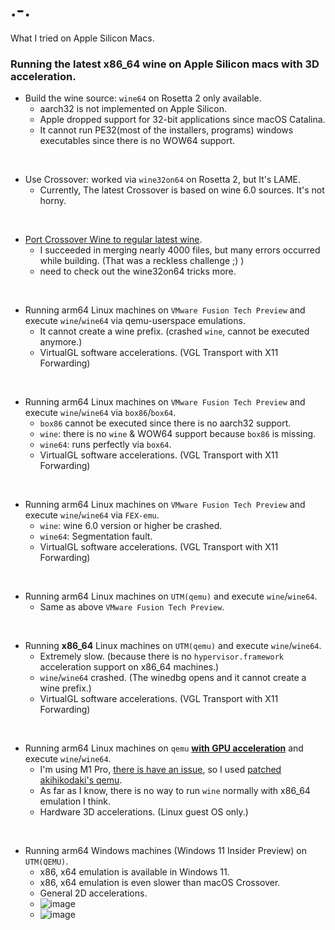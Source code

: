 # .-.
What I tried on Apple Silicon Macs.

### Running the latest x86_64 wine on Apple Silicon macs with 3D acceleration.

* Build the wine source: `wine64` on Rosetta 2 only available.
  - aarch32 is not implemented on Apple Silicon.
  - Apple dropped support for 32-bit applications since macOS Catalina.
  - It cannot run PE32(most of the installers, programs) windows executables since there is no WOW64 support.
<br>

* Use Crossover: worked via `wine32on64` on Rosetta 2, but It's LAME.
  - Currently, The latest Crossover is based on wine 6.0 sources. It's not horny.
<br>

* [Port Crossover Wine to regular latest wine](https://github.com/CalicoCheese/wine-cx-port).
  - I succeeded in merging nearly 4000 files, but many errors occurred while building. (That was a reckless challenge ;) )
  - need to check out the wine32on64 tricks more.
<br>

* Running arm64 Linux machines on `VMware Fusion Tech Preview` and execute `wine`/`wine64` via qemu-userspace emulations.
  - It cannot create a wine prefix. (crashed `wine`, cannot be executed anymore.)
  - VirtualGL software accelerations. (VGL Transport with X11 Forwarding)
<br>

* Running arm64 Linux machines on `VMware Fusion Tech Preview` and execute `wine`/`wine64` via `box86`/`box64`.
  - `box86` cannot be executed since there is no aarch32 support.
  - `wine`: there is no `wine` & WOW64 support because `box86` is missing.
  - `wine64`: runs perfectly via `box64`.
  - VirtualGL software accelerations. (VGL Transport with X11 Forwarding)
<br>

* Running arm64 Linux machines on `VMware Fusion Tech Preview` and execute `wine`/`wine64` via `FEX-emu`.
  - `wine`: wine 6.0 version or higher be crashed.
  - `wine64`: Segmentation fault.
  - VirtualGL software accelerations. (VGL Transport with X11 Forwarding)
<br>

* Running arm64 Linux machines on `UTM(qemu)` and execute `wine`/`wine64`.
   - Same as above `VMware Fusion Tech Preview`.
<br>

* Running **x86_64** Linux machines on `UTM(qemu)` and execute `wine`/`wine64`.
   - Extremely slow. (because there is no `hypervisor.framework` acceleration support on x86_64 machines.)
   - `wine`/`wine64` crashed. (The winedbg opens and it cannot create a wine prefix.)
   - VirtualGL software accelerations. (VGL Transport with X11 Forwarding)
<br>

* Running arm64 Linux machines on `qemu` [**with GPU acceleration**](https://gist.github.com/akihikodaki/87df4149e7ca87f18dc56807ec5a1bc5) and execute `wine`/`wine64`.
   - I'm using M1 Pro, [there is have an issue](https://gist.github.com/akihikodaki/87df4149e7ca87f18dc56807ec5a1bc5?permalink_comment_id=4064827#gistcomment-4064827), so I used [patched akihikodaki's qemu](https://github.com/hurrhnn/qemu-m1-patch/commit/8be614e0bb870121ddfbe2620b3e2871e03bb817).
   - As far as I know, there is no way to run `wine` normally with x86_64 emulation I think.
   - Hardware 3D accelerations. (Linux guest OS only.)
<br>

* Running arm64 Windows machines (Windows 11 Insider Preview) on `UTM(QEMU)`.
  - x86, x64 emulation is available in Windows 11.
  - x86, x64 emulation is even slower than macOS Crossover.
  - General 2D accelerations.
  - ![image](https://user-images.githubusercontent.com/40728528/161310330-8e6ae9e9-bdf6-480a-9020-25efdf5b861b.png)
  - ![image](https://user-images.githubusercontent.com/40728528/161308478-b5149675-9404-4848-8b81-838d7b3195d0.png)
<br>
